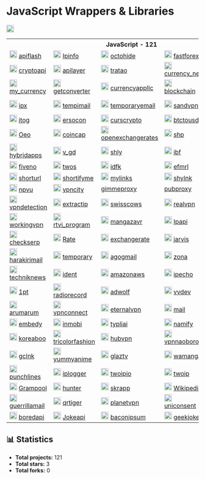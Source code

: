 # JavaScript Wrappers & Libraries

<img src="https://img.shields.io/badge/-JavaScript-F7DF1E?style=flat-square&logo=javascript&logoColor=white" height="20px" >

<table>
    <tr> <th colspan="5">JavaScript - 121</th> </tr>
    <tr>
      <td>
        <img src="https://apiflash.com/favicon.ico" height="20px" alt="apiflash" onerror="this.src='https://github.com/favicon.ico'">
        <a href="https://github.com/l0v3m0n3y/apiflash" target="_blank"> apiflash </a>
      </td>
      <td>
        <img src="https://ipinfo.io/favicon.ico" height="20px" alt="Ipinfo" onerror="this.src='https://github.com/favicon.ico'">
        <a href="https://github.com/l0v3m0n3y/Ipinfo" target="_blank"> Ipinfo </a>
      </td>
      <td>
        <img src="https://www.javascript.com/favicon.ico" height="20px" alt="octohide" onerror="this.src='https://github.com/favicon.ico'">
        <a href="https://github.com/l0v3m0n3y/octohide" target="_blank"> octohide </a>
      </td>
      <td>
        <img src="https://cdn.prod.website-files.com/5fd63383c2fe7919cf1f0148/6228e79a88aa497a4758d5af_ff-256x256.png" height="20px" alt="fastforex" onerror="this.src='https://github.com/favicon.ico'">
        <a href="https://github.com/l0v3m0n3y/fastforex" target="_blank"> fastforex </a>
      </td>
      <td>
        <img src="https://kursyvalut.info/favicon.ico" height="20px" alt="kursyvalut" onerror="this.src='https://github.com/favicon.ico'">
        <a href="https://github.com/l0v3m0n3y/kursyvalut" target="_blank"> kursyvalut </a>
      </td>
    </tr>
    <tr>
      <td>
        <img src="https://cryptoapi.biz/favicon.ico" height="20px" alt="cryptoapi" onerror="this.src='https://github.com/favicon.ico'">
        <a href="https://github.com/l0v3m0n3y/cryptoapi" target="_blank"> cryptoapi </a>
      </td>
      <td>
        <img src="https://apilayer.net/favicon.ico" height="20px" alt="apilayer" onerror="this.src='https://github.com/favicon.ico'">
        <a href="https://github.com/l0v3m0n3y/apilayer" target="_blank"> apilayer </a>
      </td>
      <td>
        <img src="https://tratao.com/favicon.ico" height="20px" alt="tratao" onerror="this.src='https://github.com/favicon.ico'">
        <a href="https://github.com/l0v3m0n3y/tratao" target="_blank"> tratao </a>
      </td>
      <td>
        <img src="https://julien-millau.fr/css/img/favicon.ico" height="20px" alt="currency_new" onerror="this.src='https://github.com/favicon.ico'">
        <a href="https://github.com/l0v3m0n3y/currency_new" target="_blank"> currency_new </a>
      </td>
      <td>
        <img src="https://markets.ft.com/favicon.ico" height="20px" alt="markets_ft" onerror="this.src='https://github.com/favicon.ico'">
        <a href="https://github.com/l0v3m0n3y/markets_ft" target="_blank"> markets_ft </a>
      </td>
    </tr>
    <tr>
      <td>
        <img src="https://my-currency.io/favicon.ico" height="20px" alt="my_currency" onerror="this.src='https://github.com/favicon.ico'">
        <a href="https://github.com/l0v3m0n3y/my_currency" target="_blank"> my_currency </a>
      </td>
      <td>
        <img src="https://getconverter.org/favicon.ico" height="20px" alt="getconverter" onerror="this.src='https://github.com/favicon.ico'">
        <a href="https://github.com/l0v3m0n3y/getconverter" target="_blank"> getconverter </a>
      </td>
      <td>
        <img src="https://currencyappllc.com/favicon.ico" height="20px" alt="currencyappllc" onerror="this.src='https://github.com/favicon.ico'">
        <a href="https://github.com/l0v3m0n3y/currencyappllc" target="_blank"> currencyappllc </a>
      </td>
      <td>
        <img src="https://blockchain.info/favicon.ico" height="20px" alt="blockchain" onerror="this.src='https://github.com/favicon.ico'">
        <a href="https://github.com/l0v3m0n3y/blockchain" target="_blank"> blockchain </a>
      </td>
      <td>
        <img src="https://shikimori.one/favicon.ico" height="20px" alt="shikimori" onerror="this.src='https://github.com/favicon.ico'">
        <a href="https://github.com/l0v3m0n3y/shikimori" target="_blank"> shikimori </a>
      </td>
    </tr>
    <tr>
      <td>
        <img src="https://ipx.ac/favicon.ico" height="20px" alt="ipx" onerror="this.src='https://github.com/favicon.ico'">
        <a href="https://github.com/l0v3m0n3y/ipx" target="_blank"> ipx </a>
      </td>
      <td>
        <img src="https://tempimail.org/uploads/favicon.png" height="20px" alt="tempimail" onerror="this.src='https://github.com/favicon.ico'">
        <a href="https://github.com/l0v3m0n3y/tempimail" target="_blank"> tempimail </a>
      </td>
      <td>
        <img src="https://www.javascript.com/favicon.ico" height="20px" alt="temporaryemail" onerror="this.src='https://github.com/favicon.ico'">
        <a href="https://github.com/l0v3m0n3y/temporaryemail" target="_blank"> temporaryemail </a>
      </td>
      <td>
        <img src="https://sandvpn.com/favicon.ico" height="20px" alt="sandvpn" onerror="this.src='https://github.com/favicon.ico'">
        <a href="https://github.com/l0v3m0n3y/sandvpn" target="_blank"> sandvpn </a>
      </td>
      <td>
        <img src="https://currencyrate.today/favicon.ico" height="20px" alt="currencyrate" onerror="this.src='https://github.com/favicon.ico'">
        <a href="https://github.com/l0v3m0n3y/currencyrate" target="_blank"> currencyrate </a>
      </td>
    </tr>
    <tr>
      <td>
        <img src="https://itog.by/favicon.ico" height="20px" alt="itog" onerror="this.src='https://github.com/favicon.ico'">
        <a href="https://github.com/l0v3m0n3y/itog" target="_blank"> itog </a>
      </td>
      <td>
        <img src="https://ersocon.net/favicon.ico" height="20px" alt="ersocon" onerror="this.src='https://github.com/favicon.ico'">
        <a href="https://github.com/l0v3m0n3y/ersocon" target="_blank"> ersocon </a>
      </td>
      <td>
        <img src="https://curscrypto.ru/favicon.ico" height="20px" alt="curscrypto" onerror="this.src='https://github.com/favicon.ico'">
        <a href="https://github.com/l0v3m0n3y/curscrypto" target="_blank"> curscrypto </a>
      </td>
      <td>
        <img src="https://www.javascript.com/favicon.ico" height="20px" alt="btctousd" onerror="this.src='https://github.com/favicon.ico'">
        <a href="https://github.com/l0v3m0n3y/btctousd" target="_blank"> btctousd </a>
      </td>
      <td>
        <img src="https://frankfurter.dev/favicon.png" height="20px" alt="frankfurter" onerror="this.src='https://github.com/favicon.ico'">
        <a href="https://github.com/l0v3m0n3y/frankfurter" target="_blank"> frankfurter </a>
      </td>
    </tr>
    <tr>
      <td>
        <img src="https://oeo.li/favicon.ico" height="20px" alt="Oeo" onerror="this.src='https://github.com/favicon.ico'">
        <a href="https://github.com/l0v3m0n3y/Oeo" target="_blank"> Oeo </a>
      </td>
      <td>
        <img src="https://coincap.io/static/icons/favicon.ico" height="20px" alt="coincap" onerror="this.src='https://github.com/favicon.ico'">
        <a href="https://github.com/l0v3m0n3y/coincap" target="_blank"> coincap </a>
      </td>
      <td>
        <img src="https://openexchangerates.org/favicon.ico" height="20px" alt="openexchangerates" onerror="this.src='https://github.com/favicon.ico'">
        <a href="https://github.com/l0v3m0n3y/openexchangerates" target="_blank"> openexchangerates </a>
      </td>
      <td>
        <img src="https://shp.lol/favicon.ico" height="20px" alt="shp" onerror="this.src='https://github.com/favicon.ico'">
        <a href="https://github.com/l0v3m0n3y/shp" target="_blank"> shp </a>
      </td>
      <td>
        <img src="https://tny.im/favicon.ico" height="20px" alt="tny" onerror="this.src='https://github.com/favicon.ico'">
        <a href="https://github.com/l0v3m0n3y/tny" target="_blank"> tny </a>
      </td>
    </tr>
    <tr>
      <td>
        <img src="https://hybridapps.net/favicon.ico" height="20px" alt="hybridapps" onerror="this.src='https://github.com/favicon.ico'">
        <a href="https://github.com/l0v3m0n3y/hybridapps" target="_blank"> hybridapps </a>
      </td>
      <td>
        <img src="https://v.gd/favicon.ico" height="20px" alt="v_gd" onerror="this.src='https://github.com/favicon.ico'">
        <a href="https://github.com/l0v3m0n3y/v_gd" target="_blank"> v_gd </a>
      </td>
      <td>
        <img src="https://shly.link/favicon.ico" height="20px" alt="shly" onerror="this.src='https://github.com/favicon.ico'">
        <a href="https://github.com/l0v3m0n3y/shly" target="_blank"> shly </a>
      </td>
      <td>
        <img src="https://ibf.tw/favicon.ico" height="20px" alt="ibf" onerror="this.src='https://github.com/favicon.ico'">
        <a href="https://github.com/l0v3m0n3y/ibf" target="_blank"> ibf </a>
      </td>
      <td>
        <img src="https://ur0.cc/favicon.ico" height="20px" alt="urzero" onerror="this.src='https://github.com/favicon.ico'">
        <a href="https://github.com/l0v3m0n3y/urzero" target="_blank"> urzero </a>
      </td>
    </tr>
    <tr>
      <td>
        <img src="https://5ne.co/favicon.ico" height="20px" alt="fiveno" onerror="this.src='https://github.com/favicon.ico'">
        <a href="https://github.com/l0v3m0n3y/fiveno" target="_blank"> fiveno </a>
      </td>
      <td>
        <img src="https://2s.gg/favicon.ico" height="20px" alt="twos" onerror="this.src='https://github.com/favicon.ico'">
        <a href="https://github.com/l0v3m0n3y/twos" target="_blank"> twos </a>
      </td>
      <td>
        <img src="https://idfk.lol/favicon.ico" height="20px" alt="idfk" onerror="this.src='https://github.com/favicon.ico'">
        <a href="https://github.com/l0v3m0n3y/idfk" target="_blank"> idfk </a>
      </td>
      <td>
        <img src="https://www.efmrl.link/favicon.ico" height="20px" alt="efmrl" onerror="this.src='https://github.com/favicon.ico'">
        <a href="https://github.com/l0v3m0n3y/efmrl" target="_blank"> efmrl </a>
      </td>
      <td>
        <img src="https://l.muz.kr/favicon.ico" height="20px" alt="Muz" onerror="this.src='https://github.com/favicon.ico'">
        <a href="https://github.com/l0v3m0n3y/Muz" target="_blank"> Muz </a>
      </td>
    </tr>
    <tr>
      <td>
        <img src="https://shorturl.life/favicon.ico" height="20px" alt="shorturl" onerror="this.src='https://github.com/favicon.ico'">
        <a href="https://github.com/l0v3m0n3y/shorturl" target="_blank"> shorturl </a>
      </td>
      <td>
        <img src="https://www.shortifyme.com/nitropack_static/HftFKmtBOlJbeqybUNyFEYhGBtyqkSZN/assets/images/optimized/rev-b7c4ddc/www.shortifyme.com/wp-content/uploads/2025/01/logo-dark.webp" height="20px" alt="shortifyme" onerror="this.src='https://github.com/favicon.ico'">
        <a href="https://github.com/l0v3m0n3y/shortifyme" target="_blank"> shortifyme </a>
      </td>
      <td>
        <img src="https://mylinks.top/favicon.ico" height="20px" alt="mylinks" onerror="this.src='https://github.com/favicon.ico'">
        <a href="https://github.com/l0v3m0n3y/mylinks" target="_blank"> mylinks </a>
      </td>
      <td>
        <img src="https://shylnk.com/favicon.ico" height="20px" alt="shylnk" onerror="this.src='https://github.com/favicon.ico'">
        <a href="https://github.com/l0v3m0n3y/shylnk" target="_blank"> shylnk </a>
      </td>
      <td>
        <img src="https://refer.is/favicon.ico" height="20px" alt="refer" onerror="this.src='https://github.com/favicon.ico'">
        <a href="https://github.com/l0v3m0n3y/refer" target="_blank"> refer </a>
      </td>
    </tr>
    <tr>
      <td>
        <img src="https://geo.npvu.me/favicon.ico" height="20px" alt="npvu" onerror="this.src='https://github.com/favicon.ico'">
        <a href="https://github.com/l0v3m0n3y/npvu" target="_blank"> npvu </a>
      </td>
      <td>
        <img src="https://www.vpncity.com/img/favicon.png" height="20px" alt="vpncity" onerror="this.src='https://github.com/favicon.ico'">
        <a href="https://github.com/l0v3m0n3y/vpncity" target="_blank"> vpncity </a>
      </td>
      <td>
        <a href="https://github.com/l0v3m0n3y/gimmeproxy" target="_blank"> gimmeproxy </a>
      </td>
      <td>
        <a href="https://github.com/l0v3m0n3y/pubproxy" target="_blank"> pubproxy </a>
      </td>
      <td>
        <img src="https://freeipapi.com/favicon/favicon.ico" height="20px" alt="freeipapi" onerror="this.src='https://github.com/favicon.ico'">
        <a href="https://github.com/l0v3m0n3y/freeipapi" target="_blank"> freeipapi </a>
      </td>
    </tr>
    <tr>
      <td>
        <img src="https://www.vpndetection.net/favicon.ico" height="20px" alt="vpndetection" onerror="this.src='https://github.com/favicon.ico'">
        <a href="https://github.com/l0v3m0n3y/vpndetection" target="_blank"> vpndetection </a>
      </td>
      <td>
        <img src="https://extractip.com/favicon.ico" height="20px" alt="extractip" onerror="this.src='https://github.com/favicon.ico'">
        <a href="https://github.com/l0v3m0n3y/extractip" target="_blank"> extractip </a>
      </td>
      <td>
        <img src="https://swisscows.com/favicon.ico" height="20px" alt="swisscows" onerror="this.src='https://github.com/favicon.ico'">
        <a href="https://github.com/l0v3m0n3y/swisscows" target="_blank"> swisscows </a>
      </td>
      <td>
        <img src="https://realvpn.space/favicon.ico" height="20px" alt="realvpn" onerror="this.src='https://github.com/favicon.ico'">
        <a href="https://github.com/l0v3m0n3y/realvpn" target="_blank"> realvpn </a>
      </td>
      <td>
        <img src="https://mybrowservpn.com/favicon.ico" height="20px" alt="mybrowservpn" onerror="this.src='https://github.com/favicon.ico'">
        <a href="https://github.com/l0v3m0n3y/mybrowservpn" target="_blank"> mybrowservpn </a>
      </td>
    </tr>
    <tr>
      <td>
        <img src="https://workingvpn.com/assets/website/img/favicon.ico" height="20px" alt="workingvpn" onerror="this.src='https://github.com/favicon.ico'">
        <a href="https://github.com/l0v3m0n3y/workingvpn" target="_blank"> workingvpn </a>
      </td>
      <td>
        <img src="https://rtvi.com/wp-content/themes/rtvi/images/favicon-32x32.png" height="20px" alt="rtvi_program" onerror="this.src='https://github.com/favicon.ico'">
        <a href="https://github.com/l0v3m0n3y/rtvi_program" target="_blank"> rtvi_program </a>
      </td>
      <td>
        <img src="https://mangazavr.ru/favicon.ico" height="20px" alt="mangazavr" onerror="this.src='https://github.com/favicon.ico'">
        <a href="https://github.com/l0v3m0n3y/mangazavr" target="_blank"> mangazavr </a>
      </td>
      <td>
        <img src="https://ipapi.co/favicon.ico" height="20px" alt="Ipapi" onerror="this.src='https://github.com/favicon.ico'">
        <a href="https://github.com/l0v3m0n3y/Ipapi" target="_blank"> Ipapi </a>
      </td>
      <td>
        <img src="https://addon.dnslytics.net/favicon.ico" height="20px" alt="dnslytics" onerror="this.src='https://github.com/favicon.ico'">
        <a href="https://github.com/l0v3m0n3y/dnslytics" target="_blank"> dnslytics </a>
      </td>
    </tr>
    <tr>
      <td>
        <img src="https://checkserp.com/favicon.ico" height="20px" alt="checkserp" onerror="this.src='https://github.com/favicon.ico'">
        <a href="https://github.com/l0v3m0n3y/checkserp" target="_blank"> checkserp </a>
      </td>
      <td>
        <img src="https://rate-api.oeo.li/favicon.ico" height="20px" alt="Rate" onerror="this.src='https://github.com/favicon.ico'">
        <a href="https://github.com/l0v3m0n3y/Rate" target="_blank"> Rate </a>
      </td>
      <td>
        <img src="https://www.exchangerate-api.com/favicon.ico" height="20px" alt="exchangerate" onerror="this.src='https://github.com/favicon.ico'">
        <a href="https://github.com/l0v3m0n3y/exchangerate" target="_blank"> exchangerate </a>
      </td>
      <td>
        <img src="https://jarvis.cx/favicon.ico" height="20px" alt="jarvis" onerror="this.src='https://github.com/favicon.ico'">
        <a href="https://github.com/l0v3m0n3y/jarvis" target="_blank"> jarvis </a>
      </td>
      <td>
        <img src="https://tempmail.altmails.com/image/tempmail-logo.png" height="20px" alt="altmails" onerror="this.src='https://github.com/favicon.ico'">
        <a href="https://github.com/l0v3m0n3y/altmails" target="_blank"> altmails </a>
      </td>
    </tr>
    <tr>
      <td>
        <img src="https://harakirimail.com/favicon.ico" height="20px" alt="harakirimail" onerror="this.src='https://github.com/favicon.ico'">
        <a href="https://github.com/l0v3m0n3y/harakirimail" target="_blank"> harakirimail </a>
      </td>
      <td>
        <img src="\https://temporary-mail.net/" height="20px" alt="temporary" onerror="this.src='https://github.com/favicon.ico'">
        <a href="https://github.com/l0v3m0n3y/temporary" target="_blank"> temporary </a>
      </td>
      <td>
        <img src="https://agogmail.com/favicon.ico" height="20px" alt="agogmail" onerror="this.src='https://github.com/favicon.ico'">
        <a href="https://github.com/l0v3m0n3y/agogmail" target="_blank"> agogmail </a>
      </td>
      <td>
        <img src="https://w140.zona.plus/favicon-16x16.png" height="20px" alt="zona" onerror="this.src='https://github.com/favicon.ico'">
        <a href="https://github.com/l0v3m0n3y/zona" target="_blank"> zona </a>
      </td>
      <td>
        <img src="https://www.javascript.com/favicon.ico" height="20px" alt="Aigenerator" onerror="this.src='https://github.com/favicon.ico'">
        <a href="https://github.com/l0v3m0n3y/Aigenerator" target="_blank"> Aigenerator </a>
      </td>
    </tr>
    <tr>
      <td>
        <img src="https://techniknews.net/favicon.ico" height="20px" alt="techniknews" onerror="this.src='https://github.com/favicon.ico'">
        <a href="https://github.com/l0v3m0n3y/techniknews" target="_blank"> techniknews </a>
      </td>
      <td>
        <img src="https://www.ident.me/favicon.ico" height="20px" alt="ident" onerror="this.src='https://github.com/favicon.ico'">
        <a href="https://github.com/l0v3m0n3y/ident" target="_blank"> ident </a>
      </td>
      <td>
        <img src="https://checkip.amazonaws.com/apple-touch-icon.png" height="20px" alt="amazonaws" onerror="this.src='https://github.com/favicon.ico'">
        <a href="https://github.com/l0v3m0n3y/amazonaws" target="_blank"> amazonaws </a>
      </td>
      <td>
        <img src="https://ipecho.net/favicon.ico" height="20px" alt="ipecho" onerror="this.src='https://github.com/favicon.ico'">
        <a href="https://github.com/l0v3m0n3y/ipecho" target="_blank"> ipecho </a>
      </td>
      <td>
        <img src="https://owo.vc/favicon.ico" height="20px" alt="owo" onerror="this.src='https://github.com/favicon.ico'">
        <a href="https://github.com/l0v3m0n3y/owo" target="_blank"> owo </a>
      </td>
    </tr>
    <tr>
      <td>
        <img src="https://1pt.co/resources/assets/og-image.png" height="20px" alt="1pt" onerror="this.src='https://github.com/favicon.ico'">
        <a href="https://github.com/l0v3m0n3y/1pt" target="_blank"> 1pt </a>
      </td>
      <td>
        <img src="https://radiorecord.ru/favicon.ico" height="20px" alt="radiorecord" onerror="this.src='https://github.com/favicon.ico'">
        <a href="https://github.com/l0v3m0n3y/radiorecord" target="_blank"> radiorecord </a>
      </td>
      <td>
        <img src="https://geo.adwolf.ru/favicon.ico" height="20px" alt="adwolf" onerror="this.src='https://github.com/favicon.ico'">
        <a href="https://github.com/l0v3m0n3y/adwolf" target="_blank"> adwolf </a>
      </td>
      <td>
        <img src="https://vvdev.ru/logo.svg" height="20px" alt="vvdev" onerror="this.src='https://github.com/favicon.ico'">
        <a href="https://github.com/l0v3m0n3y/vvdev" target="_blank"> vvdev </a>
      </td>
      <td>
        <img src="https://europaplus.ru/favicon.ico" height="20px" alt="europaplus" onerror="this.src='https://github.com/favicon.ico'">
        <a href="https://github.com/l0v3m0n3y/europaplus" target="_blank"> europaplus </a>
      </td>
    </tr>
    <tr>
      <td>
        <img src="https://arumarum.com/favicon.ico" height="20px" alt="arumarum" onerror="this.src='https://github.com/favicon.ico'">
        <a href="https://github.com/l0v3m0n3y/arumarum" target="_blank"> arumarum </a>
      </td>
      <td>
        <img src="https://www.javascript.com/favicon.ico" height="20px" alt="vpnconnect" onerror="this.src='https://github.com/favicon.ico'">
        <a href="https://github.com/l0v3m0n3y/vpnconnect" target="_blank"> vpnconnect </a>
      </td>
      <td>
        <img src="https://eternalvpn.me/favicon.ico" height="20px" alt="eternalvpn" onerror="this.src='https://github.com/favicon.ico'">
        <a href="https://github.com/l0v3m0n3y/eternalvpn" target="_blank"> eternalvpn </a>
      </td>
      <td>
        <img src="https://mail.gw/favicon.ico" height="20px" alt="mail" onerror="this.src='https://github.com/favicon.ico'">
        <a href="https://github.com/l0v3m0n3y/mail" target="_blank"> mail </a>
      </td>
      <td>
        <img src="https://www.linshi-email.com/favicon.ico" height="20px" alt="linshi" onerror="this.src='https://github.com/favicon.ico'">
        <a href="https://github.com/l0v3m0n3y/linshi" target="_blank"> linshi </a>
      </td>
    </tr>
    <tr>
      <td>
        <img src="https://embedy.cc/favicon.ico" height="20px" alt="embedy" onerror="this.src='https://github.com/favicon.ico'">
        <a href="https://github.com/l0v3m0n3y/embedy" target="_blank"> embedy </a>
      </td>
      <td>
        <img src="https://inmobi.com/static/icons/favicon.ico" height="20px" alt="inmobi" onerror="this.src='https://github.com/favicon.ico'">
        <a href="https://github.com/l0v3m0n3y/inmobi" target="_blank"> inmobi </a>
      </td>
      <td>
        <img src="https://typli.ai/favicon.ico" height="20px" alt="typliai" onerror="this.src='https://github.com/favicon.ico'">
        <a href="https://github.com/l0v3m0n3y/typliai" target="_blank"> typliai </a>
      </td>
      <td>
        <img src="https://namify.tech/favicon/favicon-96x96.png" height="20px" alt="namify" onerror="this.src='https://github.com/favicon.ico'">
        <a href="https://github.com/l0v3m0n3y/namify" target="_blank"> namify </a>
      </td>
      <td>
        <img src="https://kpopvisage.com/favicon.ico" height="20px" alt="kpopvisage" onerror="this.src='https://github.com/favicon.ico'">
        <a href="https://github.com/l0v3m0n3y/kpopvisage" target="_blank"> kpopvisage </a>
      </td>
    </tr>
    <tr>
      <td>
        <img src="https://www.koreaboo.com/favicon.ico" height="20px" alt="koreaboo" onerror="this.src='https://github.com/favicon.ico'">
        <a href="https://github.com/l0v3m0n3y/koreaboo" target="_blank"> koreaboo </a>
      </td>
      <td>
        <img src="https://tricolorfashion.com/favicon.ico" height="20px" alt="tricolorfashion" onerror="this.src='https://github.com/favicon.ico'">
        <a href="https://github.com/l0v3m0n3y/tricolorfashion" target="_blank"> tricolorfashion </a>
      </td>
      <td>
        <img src="https://vpnly.com/wp-content/uploads/2025/08/about-us-img-2.svg" height="20px" alt="hubvpn" onerror="this.src='https://github.com/favicon.ico'">
        <a href="https://github.com/l0v3m0n3y/hubvpn" target="_blank"> hubvpn </a>
      </td>
      <td>
        <img src="https://www.vpn-naoborot.com/images/brand-icon-180x180.webp" height="20px" alt="vpnnaoborot" onerror="this.src='https://github.com/favicon.ico'">
        <a href="https://github.com/l0v3m0n3y/vpnnaoborot" target="_blank"> vpnnaoborot </a>
      </td>
      <td>
        <img src="https://troywell.org/favicon.png" height="20px" alt="troywell" onerror="this.src='https://github.com/favicon.ico'">
        <a href="https://github.com/l0v3m0n3y/troywell" target="_blank"> troywell </a>
      </td>
    </tr>
    <tr>
      <td>
        <img src="https://gclnk.com/favicon.ico" height="20px" alt="gclnk" onerror="this.src='https://github.com/favicon.ico'">
        <a href="https://github.com/l0v3m0n3y/gclnk" target="_blank"> gclnk </a>
      </td>
      <td>
        <img src="https://yummyani.me/favicon.ico" height="20px" alt="yummyanime" onerror="this.src='https://github.com/favicon.ico'">
        <a href="https://github.com/l0v3m0n3y/yummyanime" target="_blank"> yummyanime </a>
      </td>
      <td>
        <img src="https://glaz.tv/favicon.ico" height="20px" alt="glaztv" onerror="this.src='https://github.com/favicon.ico'">
        <a href="https://github.com/l0v3m0n3y/glaztv" target="_blank"> glaztv </a>
      </td>
      <td>
        <img src="https://wamanga.ru/_next/static/media/logo.00c24dde.svg" height="20px" alt="wamanga" onerror="this.src='https://github.com/favicon.ico'">
        <a href="https://github.com/l0v3m0n3y/wamanga" target="_blank"> wamanga </a>
      </td>
      <td>
        <img src="https://waa.ai/img/icons/apple-touch-icon-144-precomposed.png" height="20px" alt="waaai" onerror="this.src='https://github.com/favicon.ico'">
        <a href="https://github.com/l0v3m0n3y/waaai" target="_blank"> waaai </a>
      </td>
    </tr>
    <tr>
      <td>
        <img src="https://punchlines.ai/favicon.ico" height="20px" alt="punchlines" onerror="this.src='https://github.com/favicon.ico'">
        <a href="https://github.com/l0v3m0n3y/punchlines" target="_blank"> punchlines </a>
      </td>
      <td>
        <img src="https://iplogger.org/favicon.ico" height="20px" alt="iplogger" onerror="this.src='https://github.com/favicon.ico'">
        <a href="https://github.com/l0v3m0n3y/iplogger" target="_blank"> iplogger </a>
      </td>
      <td>
        <img src="https://2ip.io/favicon.ico" height="20px" alt="twoipio" onerror="this.src='https://github.com/favicon.ico'">
        <a href="https://github.com/l0v3m0n3y/twoipio" target="_blank"> twoipio </a>
      </td>
      <td>
        <img src="https://2ip.me/templates/2ip/favicon.png" height="20px" alt="twoip" onerror="this.src='https://github.com/favicon.ico'">
        <a href="https://github.com/l0v3m0n3y/twoip" target="_blank"> twoip </a>
      </td>
      <td>
        <img src="https://toncenter.com/favicon.ico" height="20px" alt="toncenter" onerror="this.src='https://github.com/favicon.ico'">
        <a href="https://github.com/l0v3m0n3y/toncenter" target="_blank"> toncenter </a>
      </td>
    </tr>
    <tr>
      <td>
        <img src="https://gramcoin.org/img/favicon.ico" height="20px" alt="Grampool" onerror="this.src='https://github.com/favicon.ico'">
        <a href="https://github.com/l0v3m0n3y/Grampool" target="_blank"> Grampool </a>
      </td>
      <td>
        <img src="https://hunter.io/favicon.ico" height="20px" alt="hunter" onerror="this.src='https://github.com/favicon.ico'">
        <a href="https://github.com/l0v3m0n3y/hunter" target="_blank"> hunter </a>
      </td>
      <td>
        <img src="https://resources.skrapp.io/brand/favicon.ico/favicon.png" height="20px" alt="skrapp" onerror="this.src='https://github.com/favicon.ico'">
        <a href="https://github.com/l0v3m0n3y/skrapp" target="_blank"> skrapp </a>
      </td>
      <td>
        <img src="https://wikipedia.org/favicon.ico" height="20px" alt="Wikipedia" onerror="this.src='https://github.com/favicon.ico'">
        <a href="https://github.com/l0v3m0n3y/Wikipedia" target="_blank"> Wikipedia </a>
      </td>
      <td>
        <img src="https://airbet.io/imgs/default_image.png" height="20px" alt="airbet" onerror="this.src='https://github.com/favicon.ico'">
        <a href="https://github.com/l0v3m0n3y/airbet" target="_blank"> airbet </a>
      </td>
    </tr>
    <tr>
      <td>
        <img src="https://guerrillamail.com/favicon.ico" height="20px" alt="guerrillamail" onerror="this.src='https://github.com/favicon.ico'">
        <a href="https://github.com/l0v3m0n3y/guerrillamail" target="_blank"> guerrillamail </a>
      </td>
      <td>
        <img src="https://qrtiger.com/favicon.ico" height="20px" alt="qrtiger" onerror="this.src='https://github.com/favicon.ico'">
        <a href="https://github.com/l0v3m0n3y/qrtiger" target="_blank"> qrtiger </a>
      </td>
      <td>
        <img src="https://www.javascript.com/favicon.ico" height="20px" alt="planetvpn" onerror="this.src='https://github.com/favicon.ico'">
        <a href="https://github.com/l0v3m0n3y/planetvpn" target="_blank"> planetvpn </a>
      </td>
      <td>
        <img src="https://www.uniconsent.com/favicon-16x16.png" height="20px" alt="uniconsent" onerror="this.src='https://github.com/favicon.ico'">
        <a href="https://github.com/l0v3m0n3y/uniconsent" target="_blank"> uniconsent </a>
      </td>
      <td>
        <img src="https://tinysrc.me/favicon.png" height="20px" alt="tinysrc" onerror="this.src='https://github.com/favicon.ico'">
        <a href="https://github.com/l0v3m0n3y/tinysrc" target="_blank"> tinysrc </a>
      </td>
    </tr>
    <tr>
      <td>
        <img src="https://boredapi.com/favicon.ico" height="20px" alt="boredapi" onerror="this.src='https://github.com/favicon.ico'">
        <a href="https://github.com/l0v3m0n3y/boredapi" target="_blank"> boredapi </a>
      </td>
      <td>
        <img src="https://official-joke-api.appspot.com/favicon.ico" height="20px" alt="Jokeapi" onerror="this.src='https://github.com/favicon.ico'">
        <a href="https://github.com/l0v3m0n3y/Jokeapi" target="_blank"> Jokeapi </a>
      </td>
      <td>
        <img src="https://baconipsum.com/favicon.ico" height="20px" alt="baconipsum" onerror="this.src='https://github.com/favicon.ico'">
        <a href="https://github.com/l0v3m0n3y/baconipsum" target="_blank"> baconipsum </a>
      </td>
      <td>
        <img src="https://sameerkumar.website/favicon.ico" height="20px" alt="geekjokes" onerror="this.src='https://github.com/favicon.ico'">
        <a href="https://github.com/l0v3m0n3y/geekjokes" target="_blank"> geekjokes </a>
      </td>
      <td>
        <img src="https://kitsu.io/favicon.ico" height="20px" alt="kitsu" onerror="this.src='https://github.com/favicon.ico'">
        <a href="https://github.com/l0v3m0n3y/kitsu" target="_blank"> kitsu </a>
      </td>
    </tr>
</table>


## 📊 Statistics

- **Total projects:** 121
- **Total stars:** 3
- **Total forks:** 0
